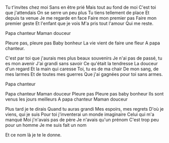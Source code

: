 Tu t'invites chez moi
Sans en être prié
Mais tout au fond de moi
C'est toi que j'attendais
On se serre un peu plus
Tu tiens tellement de place
Et depuis ta venue
Je me regarde en face
Faire mon premier pas
Faire mon premier geste
Et l'enfant que je vois
M'a pris tout l'amour
Qui me reste.

Papa chanteur
Maman douceur

Pleure pas, pleure pas
Baby bonheur
La vie vient de faire une fleur
A papa chanteur.

C'est par toi que j'aurais mes plus beaux souvenirs
Je n'ai pas de passé, tu es mon avenir
J'ai grandi sans savoir
Ce qu'était la tendresse
La douceur d'un regard
Et la main qui caresse
Toi, tu es de ma chair
De mon sang, de mes larmes
Et de toutes mes guerres
Que j'ai gagnées pour toi sans armes.

Papa chanteur

Papa chanteur
Maman douceur
Pleure pas
Pleure pas baby bonheur
Ils sont venus les jours meilleurs
A papa chanteur
Maman douceur

Plus tard je te dirais
Quand tu auras grandi
Mes espoirs, mes regrets
D'où je viens, qui je suis
Pour toi j'inventerai un monde imaginaire
Celui qui m'a manqué
Moi j'n'avais pas de père
Je n'avais qu'un prénom
C'est trop peu pour un homme
Je me suis fait un nom

Et ce nom là je te le donne.
